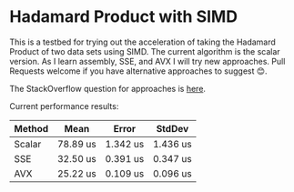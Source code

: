# Hadamard Product with SIMD

This is a testbed for trying out the acceleration of taking the Hadamard Product of two data sets using SIMD. The current algorithm is the scalar version. As I learn assembly, SSE, and AVX I will try new approaches. Pull Requests welcome if you have alternative approaches to suggest 😊.

The StackOverflow question for approaches is [here](https://stackoverflow.com/questions/68884225/simd-instructions-to-accelerate-search-of-int-array).

Current performance results:

| Method |     Mean |    Error |   StdDev |
|------- |---------|---------|---------|
| Scalar | 78.89 us | 1.342 us | 1.436 us |
|    SSE | 32.50 us | 0.391 us | 0.347 us |
|    AVX | 25.22 us | 0.109 us | 0.096 us |
